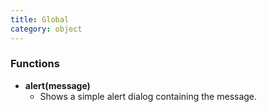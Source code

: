 ```yaml
---
title: Global
category: object
---
```


### Functions

- **alert(message)**
  - Shows a simple alert dialog containing the message.
